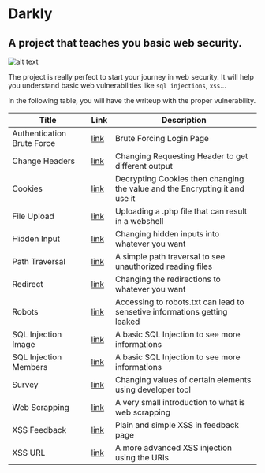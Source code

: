 # Darkly

## A project that teaches you basic web security.

![alt text](img/home_page.png "Home Page")

The project is really perfect to start your journey in web security. It will help you understand basic web vulnerabilities like `sql injections`, `xss`...

In the following table, you will have the writeup with the proper vulnerability.

| Title | Link | Description |
|-------|------|-------------|
| Authentication Brute Force | [link](https://github.com/mza7a/darkly/tree/master/Authentication%20Brute%20Force) | Brute Forcing Login Page |
| Change Headers | [link](https://github.com/mza7a/darkly/tree/master/Change%20Headers) | Changing Requesting Header to get different output |
| Cookies | [link](https://github.com/mza7a/darkly/tree/master/Cookies) | Decrypting Cookies then changing the value and the Encrypting it and use it |
| File Upload | [link](https://github.com/mza7a/darkly/tree/master/File%20Upload) | Uploading a .php file that can result in a webshell |
| Hidden Input | [link](https://github.com/mza7a/darkly/tree/master/Hidden%20Input) | Changing hidden inputs into whatever you want |
| Path Traversal | [link](https://github.com/mza7a/darkly/tree/master/Path%20Traversal) | A simple path traversal to see unauthorized reading files |
| Redirect | [link](https://github.com/mza7a/darkly/tree/master/Redirect) | Changing the redirections to whatever you want |
| Robots | [link](https://github.com/mza7a/darkly/tree/master/Robots) | Accessing to robots.txt can lead to sensetive informations getting leaked |
| SQL Injection Image | [link](https://github.com/mza7a/darkly/tree/master/SQL%20Injection%20Image) | A basic SQL Injection to see more informations |
| SQL Injection Members | [link](https://github.com/mza7a/darkly/tree/master/SQL%20Injection%20Members) | A basic SQL Injection to see more informations |
| Survey | [link](https://github.com/mza7a/darkly/tree/master/Survey) | Changing values of certain elements using developer tool |
| Web Scrapping | [link](https://github.com/mza7a/darkly/tree/master/Web%20Scrapping) | A very small introduction to what is web scrapping |
| XSS Feedback | [link](https://github.com/mza7a/darkly/tree/master/XSS%20Feedback) | Plain and simple XSS in feedback page |
| XSS URL | [link](https://github.com/mza7a/darkly/tree/master/XSS%20URL) | A more advanced XSS injection using the URIs |

